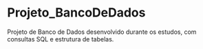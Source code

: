 # Projeto_BancoDeDados
Projeto de Banco de Dados desenvolvido durante os estudos, com consultas SQL e estrutura de tabelas.




   
  
